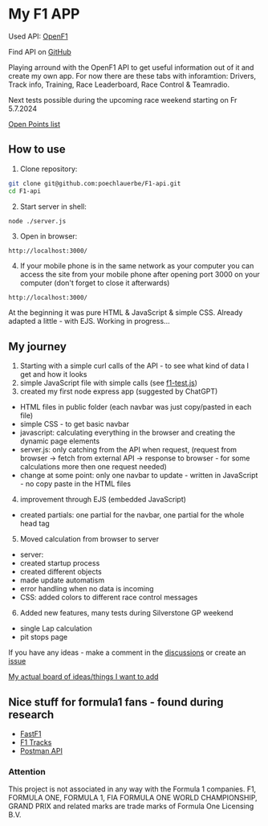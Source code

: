 # My F1 APP

Used API: [OpenF1](https://openf1.org/)

Find API on [GitHub](https://github.com/br-g/openf1)

Playing arround with the OpenF1 API to get useful information out of it and create my own app.
For now there are these tabs with inforamtion: Drivers, Track info, Training, Race Leaderboard, Race Control & Teamradio.

Next tests possible during the upcoming race weekend starting on Fr 5.7.2024

[Open Points list](OpenPoints.md)

## How to use
1. Clone repository:
```bash
git clone git@github.com:poechlauerbe/F1-api.git
cd F1-api
```
2. Start server in shell:
```bash
node ./server.js
```
3. Open in browser:
```Browser
http://localhost:3000/
```
4. If your mobile phone is in the same network as your computer you can access the site from your mobile phone after opening port 3000 on your computer (don't forget to close it afterwards)
```Browser
http://localhost:3000/
```

At the beginning it was pure HTML & JavaScript & simple CSS.
Already adapted a little - with EJS.
Working in progress...

## My journey
1. Starting with a simple curl calls of the API - to see what kind of data I get and how it looks
2. simple JavaScript file with simple calls (see [f1-test.js](./z_old/f1-test.js))
3. created my first node express app (suggested by ChatGPT)
 - HTML files in public folder (each navbar was just copy/pasted in each file)
 - simple CSS - to get basic navbar
 - javascript: calculating everything in the browser and creating the dynamic page elements
 - server.js: only catching from the API when request, (request from browser -> fetch from external API -> response to browser - for some calculations more then one request needed)
 - change at some point: only one navbar to update - written in JavaScript - no copy paste in the HTML files
4. improvement through EJS (embedded JavaScript)
 - created partials: one partial for the navbar, one partial for the whole head tag
5. Moved calculation from browser to server
 - server:
  - created startup process
  - created different objects
  - made update automatism
  - error handling when no data is incoming
  - CSS: added colors to different race control messages
6. Added new features, many tests during Silverstone GP weekend
 - single Lap calculation
 - pit stops page

If you have any ideas - make a comment in the [discussions](https://github.com/poechlauerbe/F1-app/discussions) or create an [issue](https://github.com/poechlauerbe/F1-app/issues)

[My actual board of ideas/things I want to add](https://github.com/users/poechlauerbe/projects/4)

## Nice stuff for formula1 fans - found during research
- [FastF1](https://github.com/theOehrly/Fast-F1)
- [F1 Tracks](https://github.com/bacinger/f1-circuits/tree/master)
- [Postman API](https://documenter.getpostman.com/view/11586746/SztEa7bL#intro)

### Attention
This project is not associated in any way with the Formula 1 companies. F1, FORMULA ONE, FORMULA 1, FIA FORMULA ONE WORLD CHAMPIONSHIP, GRAND PRIX and related marks are trade marks of Formula One Licensing B.V.
